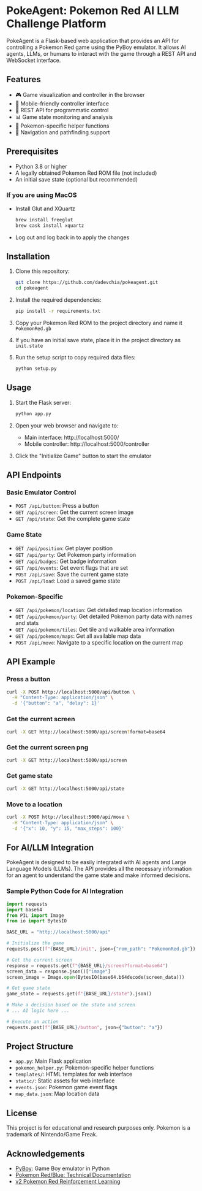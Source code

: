 # PokeAgent: Pokemon Red AI LLM Challenge Platform

PokeAgent is a Flask-based web application that provides an API for controlling a Pokemon Red game using the PyBoy emulator. It allows AI agents, LLMs, or humans to interact with the game through a REST API and WebSocket interface.

## Features

- 🎮 Game visualization and controller in the browser
- 📱 Mobile-friendly controller interface
- 🤖 REST API for programmatic control
- 📊 Game state monitoring and analysis
- 🚀 Pokemon-specific helper functions
- 📍 Navigation and pathfinding support

## Prerequisites

- Python 3.8 or higher
- A legally obtained Pokemon Red ROM file (not included)
- An initial save state (optional but recommended)

### If you are using MacOS
- Install Glut and XQuartz
  ```bash
  brew install freeglut
  brew cask install xquartz
  ```
- Log out and log back in to apply the changes

## Installation

1. Clone this repository:
   ```bash
   git clone https://github.com/dadevchia/pokeagent.git
   cd pokeagent
   ```

2. Install the required dependencies:
   ```bash
   pip install -r requirements.txt
   ```

3. Copy your Pokemon Red ROM to the project directory and name it `PokemonRed.gb`

4. If you have an initial save state, place it in the project directory as `init.state`

5. Run the setup script to copy required data files:
   ```bash
   python setup.py
   ```

## Usage

1. Start the Flask server:
   ```bash
   python app.py
   ```

2. Open your web browser and navigate to:
   - Main interface: http://localhost:5000/
   - Mobile controller: http://localhost:5000/controller

3. Click the "Initialize Game" button to start the emulator

## API Endpoints

### Basic Emulator Control

- `POST /api/button`: Press a button
- `GET /api/screen`: Get the current screen image
- `GET /api/state`: Get the complete game state

### Game State

- `GET /api/position`: Get player position
- `GET /api/party`: Get Pokemon party information
- `GET /api/badges`: Get badge information
- `GET /api/events`: Get event flags that are set
- `POST /api/save`: Save the current game state
- `POST /api/load`: Load a saved game state

### Pokemon-Specific

- `GET /api/pokemon/location`: Get detailed map location information
- `GET /api/pokemon/party`: Get detailed Pokemon party data with names and stats
- `GET /api/pokemon/tiles`: Get tile and walkable area information
- `GET /api/pokemon/maps`: Get all available map data
- `POST /api/move`: Navigate to a specific location on the current map

## API Example

### Press a button
```bash
curl -X POST http://localhost:5000/api/button \
  -H "Content-Type: application/json" \
  -d '{"button": "a", "delay": 1}'
```

### Get the current screen
```bash
curl -X GET http://localhost:5000/api/screen?format=base64
```

### Get the current screen png
```bash
curl -X GET http://localhost:5000/api/screen
```

### Get game state
```bash
curl -X GET http://localhost:5000/api/state
```

### Move to a location
```bash
curl -X POST http://localhost:5000/api/move \
  -H "Content-Type: application/json" \
  -d '{"x": 10, "y": 15, "max_steps": 100}'
```

## For AI/LLM Integration

PokeAgent is designed to be easily integrated with AI agents and Large Language Models (LLMs). The API provides all the necessary information for an agent to understand the game state and make informed decisions.

### Sample Python Code for AI Integration

```python
import requests
import base64
from PIL import Image
from io import BytesIO

BASE_URL = "http://localhost:5000/api"

# Initialize the game
requests.post(f"{BASE_URL}/init", json={"rom_path": "PokemonRed.gb"})

# Get the current screen
response = requests.get(f"{BASE_URL}/screen?format=base64")
screen_data = response.json()["image"]
screen_image = Image.open(BytesIO(base64.b64decode(screen_data)))

# Get game state
game_state = requests.get(f"{BASE_URL}/state").json()

# Make a decision based on the state and screen
# ... AI logic here ...

# Execute an action
requests.post(f"{BASE_URL}/button", json={"button": "a"})
```

## Project Structure

- `app.py`: Main Flask application
- `pokemon_helper.py`: Pokemon-specific helper functions
- `templates/`: HTML templates for web interface
- `static/`: Static assets for web interface
- `events.json`: Pokemon game event flags
- `map_data.json`: Map location data

## License

This project is for educational and research purposes only. Pokemon is a trademark of Nintendo/Game Freak.

## Acknowledgements

- [PyBoy](https://github.com/Baekalfen/PyBoy): Game Boy emulator in Python
- [Pokemon Red/Blue: Technical Documentation](https://github.com/pret/pokered)
- [v2 Pokemon Red Reinforcement Learning](https://github.com/pwhiddy/PokemonRedExperiments)